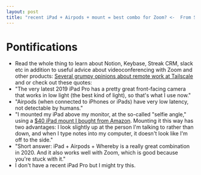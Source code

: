 ```yaml
---
layout: post
title: "recent iPad + Airpods + mount = best combo for Zoom? <-  From Several grumpy opinions about remote work at Tailscale"
---
```


# Pontifications

* Read the whole thing to learn about Notion, Keybase, Streak CRM, slack etc in addition to useful advice about videoconferencing with Zoom and other products: [Several grumpy opinions about remote work at Tailscale](https://apenwarr.ca/log/20200309) and or check out these quotes:
* "The very latest 2019 iPad Pro  has a pretty great front-facing camera that works in low light (the best  kind of light), so that's what I use now."
* "Airpods (when connected to iPhones or iPads) have very low latency, not  detectable by humans."
* "I mounted my iPad above my monitor, at the so-called "selfie angle," using  a [$40   iPad mount I bought from Amazon](https://www.amazon.ca/dp/B06WGNP9HD/ref=pe_3034960_233709270_TE_item). Mounting it this way has two  advantages: I look slightly up at the person I'm talking to rather than  down, and when I type notes into my computer, it doesn't look like I'm off  to the side."
* "Short answer: iPad + Airpods + Whereby is a really great combination in 2020. And it also works well with Zoom, which is good because you're stuck with it."
* I don't have a  recent iPad Pro but I might try this.

